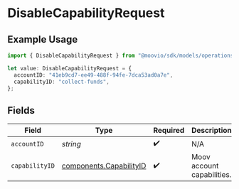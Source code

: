 # DisableCapabilityRequest

## Example Usage

```typescript
import { DisableCapabilityRequest } from "@moovio/sdk/models/operations";

let value: DisableCapabilityRequest = {
  accountID: "41eb9cd7-ee49-488f-94fe-7dca53ad0a7e",
  capabilityID: "collect-funds",
};
```

## Fields

| Field                                                              | Type                                                               | Required                                                           | Description                                                        |
| ------------------------------------------------------------------ | ------------------------------------------------------------------ | ------------------------------------------------------------------ | ------------------------------------------------------------------ |
| `accountID`                                                        | *string*                                                           | :heavy_check_mark:                                                 | N/A                                                                |
| `capabilityID`                                                     | [components.CapabilityID](../../models/components/capabilityid.md) | :heavy_check_mark:                                                 | Moov account capabilities.                                         |